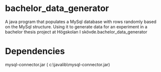 # bachelor_data_generator

A java program that populates a MySql database with rows randomly based on the MySql structure. Using it to generate data for an experiment in a bachelor thesis project at Högskolan I skövde.bachelor_data_generator

# Dependencies

mysql-connector.jar ( c:\javalib\mysql-connector.jar)
